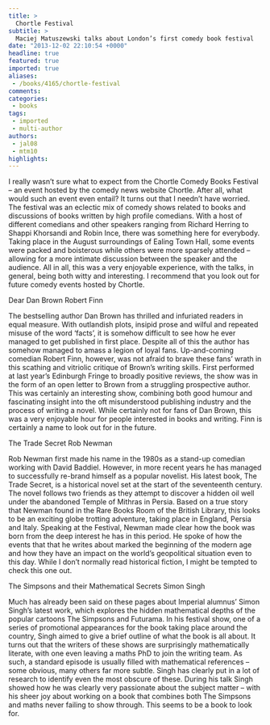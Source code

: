 ```yaml
---
title: >
  Chortle Festival
subtitle: >
  Maciej Matuszewski talks about London’s first comedy book festival
date: "2013-12-02 22:10:54 +0000"
headline: true
featured: true
imported: true
aliases:
 - /books/4165/chortle-festival
comments:
categories:
 - books
tags:
 - imported
 - multi-author
authors:
 - jal08
 - mtm10
highlights:
---
```


I really wasn’t sure what to expect from the Chortle Comedy Books Festival – an event hosted by the comedy news website Chortle. After all, what would such an event even entail? It turns out that I needn’t have worried. The festival was an eclectic mix of comedy shows related to books and discussions of books written by high profile comedians.
 With a host of different comedians and other speakers ranging from Richard Herring to Shappi Khorsandi and Robin Ince, there was something here for everybody. Taking place in the August surroundings of Ealing Town Hall, some events were packed and boisterous while others were more sparsely attended – allowing for a more intimate discussion between the speaker and the audience. All in all, this was a very enjoyable experience, with the talks, in general, being both witty and interesting. I recommend that you look out for future comedy events hosted by Chortle.

Dear Dan Brown
Robert Finn

The bestselling author Dan Brown has thrilled and infuriated readers in equal measure. With outlandish plots, insipid prose and wilful and repeated misuse of the word ‘facts’, it is somehow difficult to see how he ever managed to get published in first place. Despite all of this the author has somehow managed to amass a legion of loyal fans. Up-and-coming comedian Robert Finn, however, was not afraid to brave these fans’ wrath in this scathing and vitriolic critique of Brown’s writing skills.
 First performed at last year’s Edinburgh Fringe to broadly positive reviews, the show was in the form of an open letter to Brown from a struggling prospective author. This was certainly an interesting show, combining both good humour and fascinating insight into the oft misunderstood publishing industry and the process of writing a novel. While certainly not for fans of Dan Brown, this was a very enjoyable hour for people interested in books and writing.
 Finn is certainly a name to look out for in the future.

The Trade Secret
Rob Newman

Rob Newman first made his name in the 1980s as a stand-up comedian working with David Baddiel. However, in more recent years he has managed to successfully re-brand himself as a popular novelist. His latest book, The Trade Secret, is a historical novel set at the start of the seventeenth century. The novel follows two friends as they attempt to discover a hidden oil well under the abandoned Temple of Mithras in Persia.
 Based on a true story that Newman found in the Rare Books Room of the British Library, this looks to be an exciting globe trotting adventure, taking place in England, Persia and Italy.
 Speaking at the Festival, Newman made clear how the book was born from the deep interest he has in this period. He spoke of how the events that that he writes about marked the beginning of the modern age and how they have an impact on the world’s geopolitical situation even to this day.
 While I don’t normally read historical fiction, I might be tempted to check this one out.

The Simpsons and their Mathematical Secrets
Simon Singh

Much has already been said on these pages about Imperial alumnus’ Simon Singh’s latest work, which explores the hidden mathematical depths of the popular cartoons The Simpsons and Futurama. In his festival show, one of a series of promotional appearances for the book taking place around the country, Singh aimed to give a brief outline of what the book is all about.
 It turns out that the writers of these shows are surprisingly mathematically literate, with one even leaving a maths PhD to join the writing team. As such, a standard episode is usually filled with mathematical references – some obvious, many others far more subtle. Singh has clearly put in a lot of research to identify even the most obscure of these.
 During his talk Singh showed how he was clearly very passionate about the subject matter – with his sheer joy about working on a book that combines both The Simpsons and maths never failing to show through. This seems to be a book to look for.
